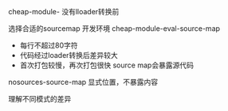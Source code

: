 cheap-module-
没有lloader转换前

选择合适的sourcemap
开发环境
cheap-module-eval-source-map
* 每行不超过80字符
* 代码经过loader转换后差异较大
* 首次打包较慢，再次打包很快
source map会暴露源代码

nosources-source-map
显式位置，不暴露内容

理解不同模式的差异